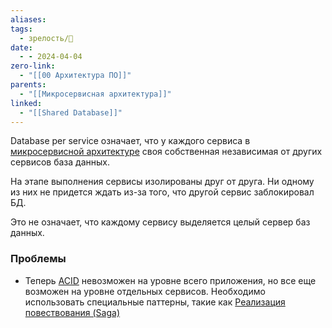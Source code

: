 ```yaml
---
aliases: 
tags:
  - зрелость/🌱
date:
  - - 2024-04-04
zero-link:
  - "[[00 Архитектура ПО]]"
parents:
  - "[[Микросервисная архитектура]]"
linked:
  - "[[Shared Database]]"
---
```

Database per service означает, что у каждого сервиса в [микросервисной архитектуре](Микросервисная%20архитектура.md) своя собственная независимая от других сервисов база данных.

На этапе выполнения сервисы изолированы друг от друга. Ни одному из них не придется ждать из-за того, что другой сервис заблокировал БД.

Это не означает, что каждому сервису выделяется целый сервер баз данных.
### Проблемы
- Теперь [ACID](Свойства%20транзакции%20БД%20(ACID).md) невозможен на уровне всего приложения, но все еще возможен на уровне отдельных сервисов. Необходимо использовать специальные паттерны, такие как [Реализация повествования (Saga)](Реализация%20повествования%20(Saga).md)